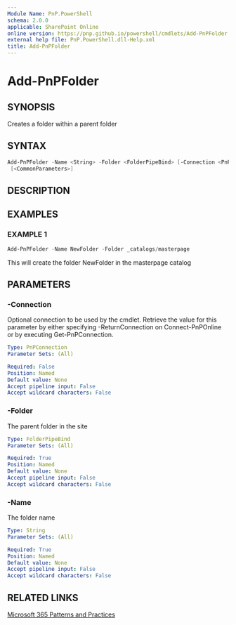 ```yaml
---
Module Name: PnP.PowerShell
schema: 2.0.0
applicable: SharePoint Online
online version: https://pnp.github.io/powershell/cmdlets/Add-PnPFolder.html
external help file: PnP.PowerShell.dll-Help.xml
title: Add-PnPFolder
---
```

  
# Add-PnPFolder

## SYNOPSIS
Creates a folder within a parent folder

## SYNTAX

```powershell
Add-PnPFolder -Name <String> -Folder <FolderPipeBind> [-Connection <PnPConnection>]
 [<CommonParameters>]
```

## DESCRIPTION

## EXAMPLES

### EXAMPLE 1
```powershell
Add-PnPFolder -Name NewFolder -Folder _catalogs/masterpage
```

This will create the folder NewFolder in the masterpage catalog

## PARAMETERS

### -Connection
Optional connection to be used by the cmdlet. Retrieve the value for this parameter by either specifying -ReturnConnection on Connect-PnPOnline or by executing Get-PnPConnection.

```yaml
Type: PnPConnection
Parameter Sets: (All)

Required: False
Position: Named
Default value: None
Accept pipeline input: False
Accept wildcard characters: False
```

### -Folder
The parent folder in the site

```yaml
Type: FolderPipeBind
Parameter Sets: (All)

Required: True
Position: Named
Default value: None
Accept pipeline input: False
Accept wildcard characters: False
```

### -Name
The folder name

```yaml
Type: String
Parameter Sets: (All)

Required: True
Position: Named
Default value: None
Accept pipeline input: False
Accept wildcard characters: False
```



## RELATED LINKS

[Microsoft 365 Patterns and Practices](https://aka.ms/m365pnp)


